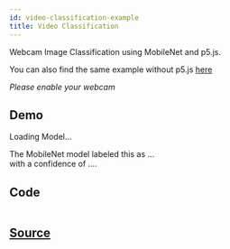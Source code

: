 ```yaml
---
id: video-classification-example
title: Video Classification
---
```



Webcam Image Classification using MobileNet and p5.js.

You can also find the same example without p5.js [here](https://github.com/ml5js/ml5-examples/tree/master/javascript/ImageClassification_Video)

*Please enable your webcam*

## Demo

<div class="example">
  <div id="videoContainer"></div>
  <p id='status'>Loading Model...</p>
  <p>
      The MobileNet model labeled this as <span id="result">...</span>
    <br/>with a confidence of <span id="probability">...</span>.
  </p>
  </p>
</div>

<script src="assets/scripts/example-video-classification.js"></script>

## Code

```javascript

```

## [Source](https://github.com/ml5js/ml5-examples/tree/master/p5js/ImageClassification_Video)

